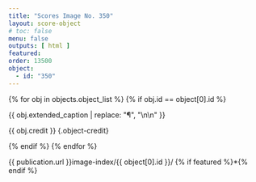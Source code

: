 ```yaml
---
title: "Scores Image No. 350"
layout: score-object
# toc: false
menu: false
outputs: [ html ]
featured: 
order: 13500
object:
  - id: "350"
---
```


{% for obj in objects.object_list %}
{% if obj.id == object[0].id %}

{{ obj.extended_caption | replace: "¶", "\n\n" }}

{{ obj.credit }} {.object-credit}

{% endif %}
{% endfor %}

<div class="object-credit object-url is-print-only">

{{ publication.url }}image-index/{{ object[0].id }}/ {% if featured %}*{% endif %}

</div>
